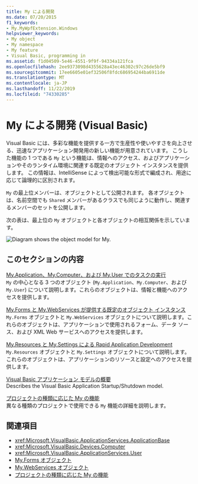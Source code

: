```yaml
---
title: My による開発
ms.date: 07/20/2015
f1_keywords:
- My.MyWpfExtension.Windows
helpviewer_keywords:
- My object
- My namespace
- My feature
- Visual Basic, programming in
ms.assetid: f1d04509-5e46-4551-9f9f-94334a121fca
ms.openlocfilehash: 2ee9373098d4355628a43ec46302c97c26de5bf9
ms.sourcegitcommit: 17ee6605e01ef32506f8fdc686954244ba6911de
ms.translationtype: MT
ms.contentlocale: ja-JP
ms.lasthandoff: 11/22/2019
ms.locfileid: "74330285"
---
```

# <a name="development-with-my-visual-basic"></a>My による開発 (Visual Basic)

Visual Basic には、多彩な機能を提供する一方で生産性や使いやすさを向上させる、迅速なアプリケーション開発用の新しい機能が用意されています。 こうした機能の 1 つである `My` という機能は、情報へのアクセス、およびアプリケーションやそのランタイム環境に関連する既定のオブジェクト インスタンスを提供します。 この情報は、IntelliSense によって検出可能な形式で編成され、用途に応じて論理的に区別されます。  
  
 `My` の最上位メンバーは、オブジェクトとして公開されます。 各オブジェクトは、名前空間でも `Shared` メンバーがあるクラスでも同じように動作し、関連するメンバーのセットを公開します。  
  
 次の表は、最上位の `My` オブジェクトと各オブジェクトの相互関係を示しています。  
  
 ![Diagram shows the object model for My.](./media/index/my-object-model-relationships.gif)  
  
## <a name="in-this-section"></a>このセクションの内容  

 [My.Application、My.Computer、および My.User でのタスクの実行](../../../visual-basic/developing-apps/development-with-my/performing-tasks-with-my-application-my-computer-and-my-user.md)  
 `My` の中心となる 3 つのオブジェクト (`My.Application`、`My.Computer`、および `My.User`) について説明します。これらのオブジェクトは、情報と機能へのアクセスを提供します。  
  
 [My.Forms と My.WebServices が提供する既定のオブジェクト インスタンス](../../../visual-basic/developing-apps/development-with-my/default-object-instances-provided-by-my-forms-and-my-webservices.md)  
 `My.Forms` オブジェクトと `My.WebServices` オブジェクトについて説明します。これらのオブジェクトは、アプリケーションで使用されるフォーム、データ ソース、および XML Web サービスへのアクセスを提供します。  
  
 [My.Resources と My.Settings による Rapid Application Development](../../../visual-basic/developing-apps/development-with-my/rapid-application-development-with-my-resources-and-my-settings.md)  
 `My.Resources` オブジェクトと `My.Settings` オブジェクトについて説明します。これらのオブジェクトは、アプリケーションのリソースと設定へのアクセスを提供します。  
  
 [Visual Basic アプリケーション モデルの概要](../../../visual-basic/developing-apps/development-with-my/overview-of-the-visual-basic-application-model.md)  
 Describes the Visual Basic Application Startup/Shutdown model.  
  
 [プロジェクトの種類に応じた My の機能](../../../visual-basic/developing-apps/development-with-my/how-my-depends-on-project-type.md)  
 異なる種類のプロジェクトで使用できる `My` 機能の詳細を説明します。  
  
## <a name="see-also"></a>関連項目

- <xref:Microsoft.VisualBasic.ApplicationServices.ApplicationBase>
- <xref:Microsoft.VisualBasic.Devices.Computer>
- <xref:Microsoft.VisualBasic.ApplicationServices.User>
- [My.Forms オブジェクト](../../../visual-basic/language-reference/objects/my-forms-object.md)
- [My.WebServices オブジェクト](../../../visual-basic/language-reference/objects/my-webservices-object.md)
- [プロジェクトの種類に応じた My の機能](../../../visual-basic/developing-apps/development-with-my/how-my-depends-on-project-type.md)
